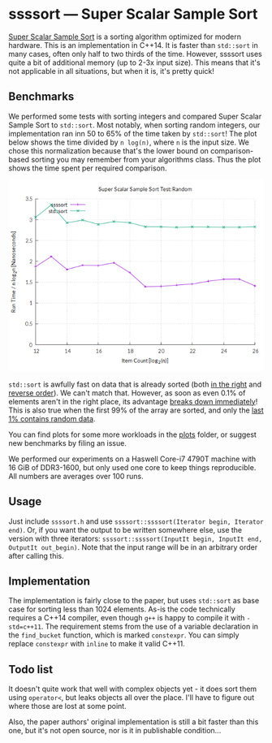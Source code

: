 # ssssort — Super Scalar Sample Sort

[Super Scalar Sample
Sort](http://citeseerx.ist.psu.edu/viewdoc/download?doi=10.1.1.72.366&rep=rep1&type=pdf)
is a sorting algorithm optimized for modern hardware.  This is an
implementation in C++14.  It is faster than `std::sort` in many
cases, often only half to two thirds of the time.  However, ssssort
uses quite a bit of additional memory (up to 2-3x input size).
This means that it's not applicable in all situations, but when
it is, it's pretty quick!

## Benchmarks

We performed some tests with sorting integers and compared Super Scalar Sample
Sort to `std::sort`. Most notably, when sorting random integers, our
implementation ran inn 50 to 65% of the time taken by `std::sort`! The plot below
shows the time divided by `n log(n)`, where `n` is the input size. We chose this
normalization because that's the lower bound on comparison-based sorting you may
remember from your algorithms class.  Thus the plot shows the time spent per
required comparison.

![sorting random integers](plots/random.png)

`std::sort` is awfully fast on data that is already sorted (both
[in the right](plots/sorted.png) and [reverse order](plots/reverse.png)). We
can't match that.  However, as soon as even 0.1% of elements aren't in the right
place, its advantage [breaks down immediately](plots/99.9pcsorted.png)!  This is
also true when the first 99% of the array are sorted, and only the
[last 1% contains random data](plots/99pctail.png).

You can find plots for some more workloads in the [plots](plots/)
folder, or suggest new benchmarks by filing an issue.

We performed our experiments on a Haswell Core-i7 4790T machine with 16 GiB of
DDR3-1600, but only used one core to keep things reproducible. All numbers are
averages over 100 runs.

## Usage

Just include `ssssort.h` and use `ssssort::ssssort(Iterator begin, Iterator end)`.
Or, if you want the output to be written somewhere else, use the version with
three iterators: `ssssort::ssssort(InputIt begin, InputIt end, OutputIt out_begin)`.
Note that the input range will be in an arbitrary order after calling this.

## Implementation

The implementation is fairly close to the paper, but uses `std::sort` as base
case for sorting less than 1024 elements.  As-is the code technically requires a
C++14 compiler, even though `g++` is happy to compile it with `-std=c++11`.  The
requirement stems from the use of a variable declaration in the `find_bucket`
function, which is marked `constexpr`.  You can simply replace `constexpr` with
`inline` to make it valid C++11.

## Todo list

It doesn't quite work that well with complex objects yet - it does sort them
using `operator<`, but leaks objects all over the place.  I'll have to figure
out where those are lost at some point.

Also, the paper authors' original implementation is still a bit faster than this
one, but it's not open source, nor is it in publishable condition...
